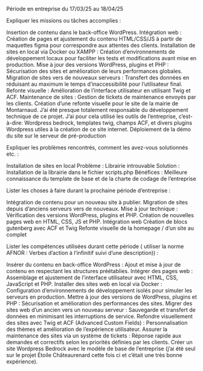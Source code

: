 Période en entreprise du 17/03/25 au 18/04/25

Expliquer les missions ou tâches accomplies :

Insertion de contenu dans le back-office WordPress.
Intégration web : Création de pages et ajustement du contenu HTML/CSS/JS à partir de maquettes figma pour correspondre aux attentes des clients.
Installation de sites en local via Docker ou XAMPP : Création d’environnements de développement locaux pour faciliter les tests et modifications avant mise en production.
Mise à jour des versions WordPress, plugins et PHP : Sécurisation des sites et amélioration de leurs performances globales.
Migration de sites vers de nouveaux serveurs : Transfert des données en réduisant au maximum le temps d’inaccessibilité pour l’utilisateur final.
Refonte visuelle : Amélioration de l’interface utilisateur en utilisant Twig et ACF.
Maintenance de sites : Gestion de tickets de maintenance envoyés par les clients.
Création d’une refonte visuelle pour le site de la mairie de Montarnaud.
J’ai été presque totalement responsable du développement technique de ce projet. J’ai pour cela utilisé les outils de l’entreprise, c’est-à-dire: Wordpress bedrock, templates twig, champs ACF, et divers plugins Wordpress utiles à la création de ce site internet.
Déploiement de la démo du site sur le serveur de pré-production

Expliquer les problèmes rencontrés, comment les avez-vous solutionnés etc. :

Installation de sites en local
Problème : Librairie introuvable
Solution : Installation de la librairie dans le fichier scripts.php
Bénéfices : Meilleure connaissance du template de base et de la charte de codage de l’entreprise


Lister les choses à faire durant la prochaine période d’entreprise :

Intégration de contenu pour un nouveau site à publier.
Migration de sites depuis d’anciens serveurs vers de nouveaux.
Mise à jour technique : Vérification des versions WordPress, plugins et PHP.
Création de nouvelles pages web en HTML, CSS, JS et PHP.
Intégration web
Création de blocs gutenberg avec ACF et Twig
Refonte visuelle de la homepage / d’un site au complet


Lister les compétences utilisées durant cette période ( utiliser la norme AFNOR : Verbes d’action à l’infinitif suivi d’une description)) : 

Insérer du contenu en back-office WordPress : Ajout et mise à jour de contenu en respectant les structures préétablies.
Intégrer des pages web : Assemblage et ajustement de l’interface utilisateur avec HTML, CSS, JavaScript et PHP.
Installer des sites web en local via Docker : Configuration d’environnements de développement isolés pour simuler les serveurs en production.
Mettre à jour des versions de WordPress, plugins et PHP : Sécurisation et amélioration des performances des sites.
Migrer des sites web d’un ancien vers un nouveau serveur : Sauvegarde et transfert de données en minimisant les interruptions de service.
Refondre visuellement des sites avec Twig et ACF (Advanced Custom Fields) : Personnalisation des thèmes et amélioration de l’expérience utilisateur.
Assurer la maintenance des sites via un système de tickets : Réponse rapide aux demandes et correctifs selon les priorités définies par les clients.
Créer un site Wordpress Bedrock avec le modèle de base de l’entreprise (j’ai été seul sur le projet Étoile Châteaurenard cette fois ci et c’était une très bonne expérience).

